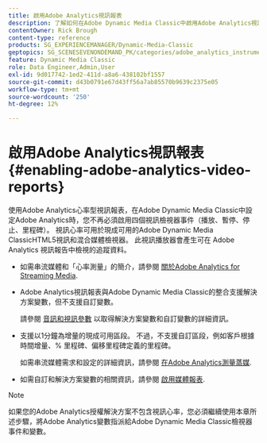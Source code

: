 ```yaml
---
title: 啟用Adobe Analytics視訊報表
description: 了解如何在Adobe Dynamic Media Classic中啟用Adobe Analytics視訊報表。
contentOwner: Rick Brough
content-type: reference
products: SG_EXPERIENCEMANAGER/Dynamic-Media-Classic
geptopics: SG_SCENESEVENONDEMAND_PK/categories/adobe_analytics_instrumentation_kit
feature: Dynamic Media Classic
role: Data Engineer,Admin,User
exl-id: 9d017742-1ed2-411d-a8a6-438102bf1557
source-git-commit: d43b0791e67d43ff56a7ab85570b9639c2375e05
workflow-type: tm+mt
source-wordcount: '250'
ht-degree: 12%

---
```


# 啟用Adobe Analytics視訊報表{#enabling-adobe-analytics-video-reports}

使用Adobe Analytics心率型視訊報表，在Adobe Dynamic Media Classic中設定Adobe Analytics時，您不再必須啟用四個視訊檢視器事件（播放、暫停、停止、里程碑）。 視訊心率可用於現成可用的Adobe Dynamic Media ClassicHTML5視訊和混合媒體檢視器。 此視訊播放器會產生可在 Adobe Analytics 視訊報告中檢視的追蹤資料。

* 如需串流媒體和「心率測量」的簡介，請參閱 [關於Adobe Analytics for Streaming Media](https://experienceleague.adobe.com/docs/media-analytics/using/media-overview.html#about-adobe-analytics-for-streaming-media).

* Adobe Analytics視訊報表與Adobe Dynamic Media Classic的整合支援解決方案變數，但不支援自訂變數。

   請參閱 [音訊和視訊參數](https://experienceleague.adobe.com/docs/media-analytics/using/metrics-and-metadata/audio-video-parameters.html#metrics-and-metadata) 以取得解決方案變數和自訂變數的詳細資訊。

* 支援以1分鐘為增量的現成可用區段。 不過，不支援自訂區段，例如客戶根據時間增量、% 里程碑、偏移里程碑定義的里程碑。

   如需串流媒體需求和設定的詳細資訊，請參閱 [在Adobe Analytics測量蒸媒](https://experienceleague.adobe.com/docs/media-analytics/using/media-overview.html).

* 如需自訂和解決方案變數的相關資訊，請參閱 [啟用媒體報表](https://experienceleague.adobe.com/docs/media-analytics/using/media-reports/media-reports-enable.html?lang=en#media-reports).

>[!NOTE]
>
>如果您的Adobe Analytics授權解決方案不包含視訊心率，您必須繼續使用本章所述步驟，將Adobe Analytics變數指派給Adobe Dynamic Media Classic檢視器事件和變數。
